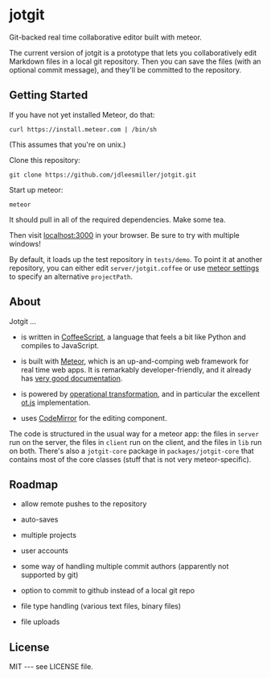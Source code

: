 # jotgit

Git-backed real time collaborative editor built with meteor.

The current version of jotgit is a prototype that lets you collaboratively edit Markdown files in a local git repository. Then you can save the files (with an optional commit message), and they'll be committed to the repository.

## Getting Started

If you have not yet installed Meteor, do that:
```
curl https://install.meteor.com | /bin/sh
```
(This assumes that you're on unix.)

Clone this repository:
```
git clone https://github.com/jdleesmiller/jotgit.git
```

Start up meteor:
```
meteor
```
It should pull in all of the required dependencies. Make some tea.

Then visit [localhost:3000](http://localhost:3000) in your browser. Be sure to try with multiple windows!

By default, it loads up the test repository in `tests/demo`. To point it at another repository, you can either edit `server/jotgit.coffee` or use [meteor settings](http://docs.meteor.com/#meteor_settings) to specify an alternative `projectPath`.

## About

Jotgit ...

* is written in [CoffeeScript](http://coffeescript.org/), a language that feels a bit like Python and compiles to JavaScript.

* is built with [Meteor](https://www.meteor.com/), which is an up-and-comping web framework for real time web apps. It is remarkably developer-friendly, and it already has [very good documentation](http://docs.meteor.com/).

* is powered by [operational transformation](http://en.wikipedia.org/wiki/Operational_transformation), and in particular the excellent [ot.js](https://github.com/operational-transformation/ot.js) implementation.

* uses [CodeMirror](http://codemirror.net/) for the editing component.

The code is structured in the usual way for a meteor app: the files in `server` run on the server, the files in `client` run on the client, and the files in `lib` run on both. There's also a `jotgit-core` package in `packages/jotgit-core` that contains most of the core classes (stuff that is not very meteor-specific).

## Roadmap

* allow remote pushes to the repository

* auto-saves

* multiple projects

* user accounts

* some way of handling multiple commit authors (apparently not supported by git)

* option to commit to github instead of a local git repo

* file type handling (various text files, binary files)

* file uploads

## License

MIT --- see LICENSE file.

